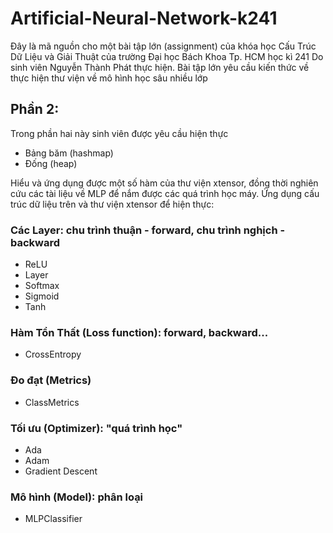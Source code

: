 ﻿# Artificial-Neural-Network-k241

Đây là mã nguồn cho một bài tập lớn (assignment) của khóa học Cấu Trúc Dữ Liệu và Giải Thuật của trường Đại học Bách Khoa Tp. HCM học kì 241 Do sinh viên Nguyễn Thành Phát thực hiện. Bài tập lớn yêu cầu kiến thức về thực hiện thư viện về mô hình học sâu nhiều lớp

## Phần 2:
Trong phần hai này sinh viên được yêu cầu hiện thực
- Bảng băm (hashmap)
- Đống (heap)

Hiểu và ứng dụng được một số hàm của thư viện xtensor, đồng thời nghiên cứu các tài liệu về MLP để nắm được các quá trình học máy.
Ứng dụng cấu trúc dữ liệu trên và thư viện xtensor để hiện thực:
### Các Layer: chu trình thuận - forward, chu trình nghịch - backward
- ReLU
- Layer
- Softmax
- Sigmoid
- Tanh

### Hàm Tổn Thất (Loss function): forward, backward...
- CrossEntropy

### Đo đạt (Metrics)
- ClassMetrics

### Tối ưu (Optimizer): "quá trình học"
- Ada
- Adam
- Gradient Descent

### Mô hình (Model): phân loại
- MLPClassifier
